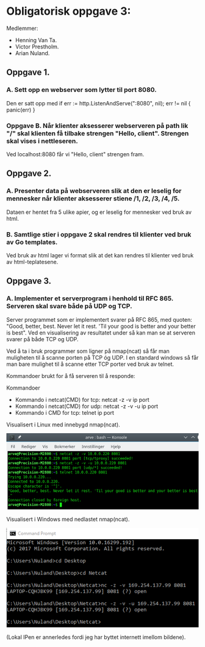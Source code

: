
# Obligatorisk oppgave 3: 

Medlemmer: 
- Henning Van Ta.
- Victor Prestholm.
- Arian Nuland. 

## Oppgave 1. 

### A. Sett opp en webserver som lytter til port 8080.
Den er satt opp med if err := http.ListenAndServe(":8080", nil); err != nil {
		panic(err)
}


### Oppgave B. Når klienter aksesserer webserveren på path lik "/" skal klienten få tilbake strengen "Hello, client". Strengen skal vises i nettleseren.

Ved localhost:8080 får vi "Hello, client" strengen fram.



## Oppgave 2. 

### A. Presenter data på webserveren slik at den er leselig for mennesker når klienter aksesserer stiene /1, /2, /3, /4, /5.

Dataen er hentet fra 5 ulike apier, og er leselig for mennesker ved bruk av html.

### B. Samtlige stier i oppgave 2 skal rendres til klienter ved bruk av Go templates.

Ved bruk av html lager vi format slik at det kan rendres til klienter ved bruk av html-teplatesene.


## Oppgave 3. 

### A. Implementer et serverprogram i henhold til RFC 865. Serveren skal svare både på UDP og TCP.

Server programmet som er implementert svarer på RFC 865, med quoten: "Good, better, best. Never let it rest. 'Til your good is better and your better is best". Ved en visualisering av resultatet under så kan man se at serveren svarer på både TCP og UDP.

Ved å ta i bruk programmer som ligner på nmap(ncat) så får man muligheten til å scanne porten på TCP óg UDP. I en standard windows så får man bare mulighet til å scanne etter TCP porter ved bruk av telnet.

Kommandoer brukt for å få serveren til å responde:

Kommandoer
- Kommando i netcat(CMD) for tcp: netcat -z -v ip port
- Kommando i netcat(CMD) for udp: netcat -z -v -u ip port
- Kommando i CMD for tcp: telnet ip port 

Visualisert i Linux med innebygd nmap(ncat).

![Linux](https://github.com/Prestholm/TeamStovsuger/blob/master/Oblig3/Bilder/6ca6423f65a32074e60b61d4bfd0e9cc.png)

Visualisert i Windows med nedlastet nmap(ncat).

![Windows](https://github.com/Prestholm/TeamStovsuger/blob/master/Oblig3/Bilder/b0702e286232c1515c9a43f6947e5040.png)

(Lokal IPen er annerledes fordi jeg har byttet internett imellom bildene).

